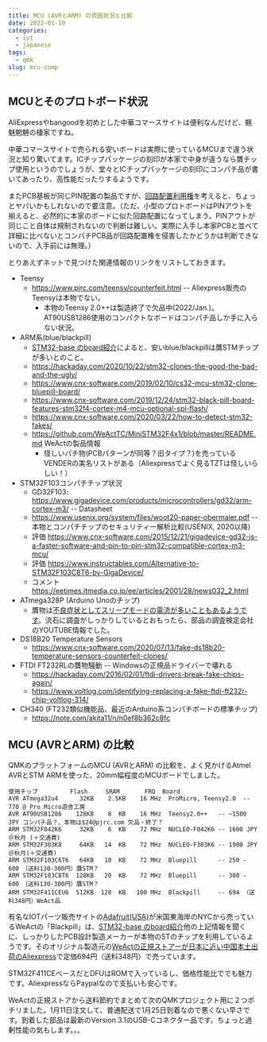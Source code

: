 ```yaml
---
title: MCU (AVRとARM) の周囲状況と比較
date: 2022-01-19
categories:
  - iot
  - japanese
tags:
  - qmk
slug: mcu-comp
---
```

## MCUとそのプロトボード状況

AliExpressやbangoodを初めとした中華コマースサイトは便利なんだけど、魑魅魍魎の棲家ですね。

中華コマースサイトで売られる安いボードは実際に使っているMCUまで違う状況と知り驚いてます。ICチップパッケージの刻印が本家で中身が違うなら贋チップ使用というのでしょうが、堂々とICチップパッケージの刻印にコンパチ品が書いてあったり、高性能だったりするようです。

またPCB基板が同じPIN配置の製品ですが、[回路配置利用権](https://ja.wikipedia.org/wiki/%E5%9B%9E%E8%B7%AF%E9%85%8D%E7%BD%AE%E5%88%A9%E7%94%A8%E6%A8%A9)を考えると、ちょっとヤバいかもしれないので要注意。（ただ、小型のプロトボードはPINアウトを揃えると、必然的に本家のボードに似た回路配置になってしまう。PINアウトが同じこと自体は規制されないので判断は難しい。実際に入手し本家PCBと並べて詳細に比べないとコンパチPCB品が回路配置権を侵害したかどうかは判断できないので、入手前には無理。）

とりあえずネットで見つけた関連情報のリンクをリストしておきます。

* Teensy
    * https://www.pjrc.com/teensy/counterfeit.html -- Aliexpress販売のTeensyは本物でない。
        * 本物のTeensy 2.0++は製造終了で欠品中(2022/Jan.)。AT90USB1286使用のコンパクトなボードはコンパチ品しか手に入らない状況。
* ARM系(blue/blackpill)
    * [STM32-base のboard紹介](https://stm32-base.org/boards/)によると、安いblue/blackpillは贋STMチップが多いとのこと。
    * https://hackaday.com/2020/10/22/stm32-clones-the-good-the-bad-and-the-ugly/
    * https://www.cnx-software.com/2019/02/10/cs32-mcu-stm32-clone-bluepill-board/
    * https://www.cnx-software.com/2019/12/24/stm32-black-pill-board-features-stm32f4-cortex-m4-mcu-optional-spi-flash/
    * https://www.cnx-software.com/2020/03/22/how-to-detect-stm32-fakes/
    * https://github.com/WeActTC/MiniSTM32F4x1/blob/master/README.md WeActの製品情報
        * 怪しいパチ物(PCBパターンが同等？旧タイプ？)を売っているVENDERの実名リストがある（Aliexpressでよく見るTZTは怪しいらしい！）
* STM32F103コンパチチップ状況
    * GD32F103: https://www.gigadevice.com/products/microcontrollers/gd32/arm-cortex-m3/ -- Datasheet
    * https://www.usenix.org/system/files/woot20-paper-obermaier.pdf -- 本物とコンパチチップのセキュリティー解析比較(USENIX, 2020以降)
    * 評価 https://www.cnx-software.com/2015/12/21/gigadevice-gd32-is-a-faster-software-and-pin-to-pin-stm32-compatible-cortex-m3-mcu/
    * 評価 https://www.instructables.com/Alternative-to-STM32F103C8T6-by-GigaDevice/
    * コメント https://eetimes.itmedia.co.jp/ee/articles/2001/28/news032_2.html
* ATmega328P (Arduino Unoのチップ)
    * 贋物は[不良症状としてスリープモードの電流が多いこともあるようです](https://www.youtube.com/watch?v=PlGycKwnsSw)。流石に調査がしっかりしているとおもったら、部品の調査検定会社のYOUTUBE情報でした。
* DS18B20 Temperature Sensors
    * https://www.cnx-software.com/2020/07/13/fake-ds18b20-temperature-sensors-counterfeit-clones/
* FTDI FT232RLの贋物騒動 -- Windowsの正規品ドライバーで壊れる
    * https://hackaday.com/2016/02/01/ftdi-drivers-break-fake-chips-again/
    * https://www.voltlog.com/identifying-replacing-a-fake-ftdi-ft232r-chip-voltlog-314/
* CH340 (FT232類似機能品、最近のArduino系コンパチボードの標準チップ)
    * https://note.com/akita11/n/n0ef8b362c8fc

## MCU (AVRとARM) の比較

QMKのプラットフォームのMCU (AVRとARM) の比較を、よく見かけるAtmel AVRとSTM ARMを使った、20mm幅程度のMCUボードでしました。

```
使用チップ         Flash     SRAM       FRQ  Board
AVR ATmega32u4      32KB    2.5KB    16 MHz  ProMicro, Teensy2.0  -- 770 @ Pro Micro遊舎工房
AVR AT90USB1286    128KB    8  KB    16 MHz  Teensy2.0++   -- ~1500 JPY コンパチ品？、本物は$24@pjrc.com 欠品・終了？
ARM STM32F042K6     32KB    6  KB    72 MHz  NUCLEO-F042K6 -- 1600 JPY＠秋月 (＋交通費)
ARM STM32F303K8     64KB   14  KB    72 MHz  NUCLEO-F303K6 -- 1900 JPY＠秋月(＋交通費)
ARM STM32F103C6T6   64KB   10  KB    72 MHz  Bluepill      -- 250 - 600　（送料130-300円）贋STM？
ARM STM32F103C8T6  128KB   20  KB    72 MHz  Bluepill      -- 300 - 600　（送料130-300円）贋STM？
ARM STM32F411CEU6  512KB  128  KB   100 MHz  Blackpill     -- 694 （送料348円）WeAct品
```

有名なIOTパーツ販売サイトの[Adafruit(USA)](https://www.adafruit.com/product/4877)が米国東海岸のNYCから売っているWeActの「Blackpill」は、[STM32-base のboard紹介](https://stm32-base.org/boards/)他の上記情報を聞くに、しっかりしたPCB設計製造メーカーが本物のSTのチップを利用しているようです。そのオリジナル製造元の[WeActの正規ストアーが日本に近い中国本土出荷のAliexpress](https://weactstudio.aliexpress.com/store/910567080)で定価694円（送料348円）で売っています。

STM32F411CEベースだとDFUはROMで入っているし、価格性能比ででも魅力です。AliexpressならPaypalなので支払いも安心です。

WeActの正規ストアから送料節約でまとめて次のQMKプロジェクト用に２つポチリました。1月11日注文して、普通配送で1月25日到着なので悪くない早さです。到着した部品は最新のVersion 3.1のUSB-Cコネクター品です。ちょっと過剰性能の気もします。。。

<!-- vim: se ai: -->

